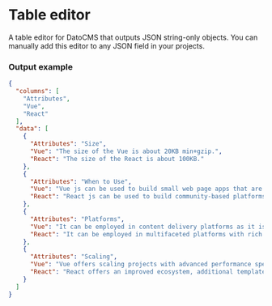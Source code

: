# Table editor

A table editor for DatoCMS that outputs JSON string-only objects. You can manually add this editor to any JSON field in your projects.

### Output example

```json
{
  "columns": [
    "Attributes",
    "Vue",
    "React"
  ],
  "data": [
    {
      "Attributes": "Size",
      "Vue": "The size of the Vue is about 20KB min+gzip.",
      "React": "The size of the React is about 100KB."
    },
    {
      "Attributes": "When to Use",
      "Vue": "Vue js can be used to build small web page apps that are intended to be lightweight and fast.",
      "React": "React js can be used to build community-based platforms.  Eg: marketplace and forum."
    },
    {
      "Attributes": "Platforms",
      "Vue": "It can be employed in content delivery platforms as it is fast and functions well in low-latency.",
      "React": "It can be employed in multifaceted platforms with rich mobile and web functionality."
    },
    {
      "Attributes": "Scaling",
      "Vue": "Vue offers scaling projects with advanced performance speed.",
      "React": "React offers an improved ecosystem, additional templates, and more tools."
    }
  ]
}
```